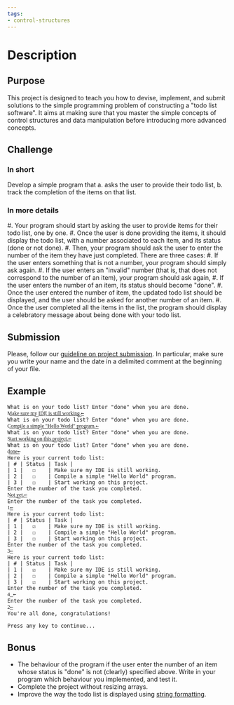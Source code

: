 ```yaml
---
tags:
- control-structures
---
```


# Description

## Purpose

This project is designed to teach you how to devise, implement, and submit solutions to the simple programming problem of constructing a "todo list software".
It aims at making sure that you master the simple concepts of control structures and data manipulation before introducing more advanced concepts.

## Challenge

### In short

Develop a simple program that a. asks the user to provide their todo list, b. track the completion of the items on that list.

### In more details

#. Your program should start by asking the user to provide items for their todo list, one by one.
#. Once the user is done providing the items, it should display the todo list, with a number associated to each item, and its status (done or not done).
#. Then, your program should ask the user to enter the number of the item they have just completed. There are three cases:
  #. If the user enters something that is not a number, your program should simply ask again.
  #. If the user enters an "invalid" number (that is, that does not correspond to the number of an item), your program should ask again,
  #. If the user enters the number of an item, its status should become "done".
#. Once the user entered the number of item, the updated todo list should be displayed, and the user should be asked for another number of an item.
#. Once the user completed all the items in the list, the program should display a celebratory message about being done with your todo list.

## Submission

Please, follow our [guideline on project submission](https://princomp.github.io/projects/submission).
In particular, make sure you write your name and the date in a delimited comment at the beginning of your file.

## Example

```text
What is on your todo list? Enter "done" when you are done.
M͟a͟k͟e͟ ͟s͟u͟r͟e͟ ͟m͟y͟ ͟I͟D͟E͟ ͟i͟s͟ ͟s͟t͟i͟l͟l͟ ͟w͟o͟r͟k͟i͟n͟g͟.͟←
What is on your todo list? Enter "done" when you are done.
C͟o͟m͟p͟i͟l͟e͟ ͟a͟ ͟s͟i͟m͟p͟l͟e͟ ͟"͟H͟e͟l͟l͟o͟ ͟W͟o͟r͟l͟d͟"͟ ͟p͟r͟o͟g͟r͟a͟m͟.͟←
What is on your todo list? Enter "done" when you are done.
S͟t͟a͟r͟t͟ ͟w͟o͟r͟k͟i͟n͟g͟ ͟o͟n͟ ͟t͟h͟i͟s͟ ͟p͟r͟o͟j͟e͟c͟t͟.͟←
What is on your todo list? Enter "done" when you are done.
d͟o͟n͟e͟←
Here is your current todo list:
| # | Status | Task |
| 1 |   ☐    | Make sure my IDE is still working.
| 2 |   ☐    | Compile a simple "Hello World" program.
| 3 |   ☐    | Start working on this project.
Enter the number of the task you completed.
N͟o͟t͟ ͟y͟e͟t͟.͟←
Enter the number of the task you completed.
1͟←
Here is your current todo list:
| # | Status | Task |
| 1 |   ☑    | Make sure my IDE is still working.
| 2 |   ☐    | Compile a simple "Hello World" program.
| 3 |   ☐    | Start working on this project.
Enter the number of the task you completed.
3͟←
Here is your current todo list:
| # | Status | Task |
| 1 |   ☑    | Make sure my IDE is still working.
| 2 |   ☐    | Compile a simple "Hello World" program.
| 3 |   ☑    | Start working on this project.
Enter the number of the task you completed.
4͟ ←
Enter the number of the task you completed.
2͟←
You're all done, congratulations!

Press any key to continue...
```

## Bonus

- The behaviour of the program if the user enter the number of an item whose status is "done" is not (clearly) specified above. Write in your program which behaviour you implemented, and test it.
- Complete the project without resizing arrays.
- Improve the way the todo list is displayed using [string formatting](./labs/OverflowAndUnderflow#optional-string-formatting).

